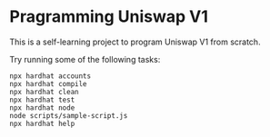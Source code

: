# Pragramming Uniswap V1

This is a self-learning project to program Uniswap V1 from scratch. 

Try running some of the following tasks:

```shell
npx hardhat accounts
npx hardhat compile
npx hardhat clean
npx hardhat test
npx hardhat node
node scripts/sample-script.js
npx hardhat help
```

